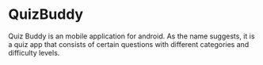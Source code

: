 # QuizBuddy
Quiz Buddy is an mobile application for android. As the name suggests, it is a quiz app that consists of certain questions with different categories and difficulty levels. 
